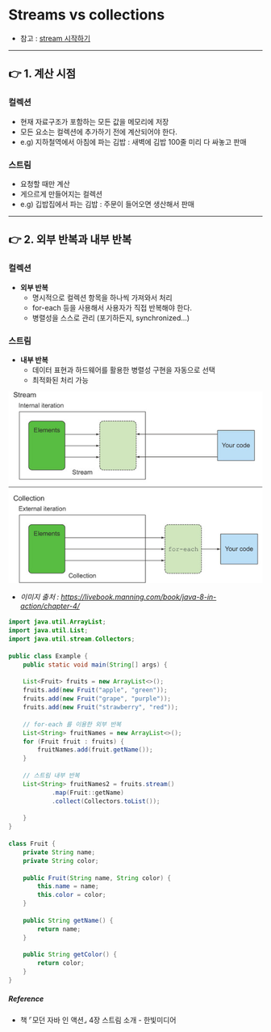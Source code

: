 # Streams vs collections
* 참고 : [stream 시작하기]([20210730]_getting_started_with_streams.md)

---

## 👉 1. 계산 시점
### 컬렉션
- 현재 자료구조가 포함하는 모든 값을 메모리에 저장
- 모든 요소는 컬렉션에 추가하기 전에 계산되어야 한다.
- e.g) 지하철역에서 아침에 파는 김밥 : 새벽에 김밥 100줄 미리 다 싸놓고 판매
### 스트림
- 요청할 때만 계산
- 게으르게 만들어지는 컬렉션
- e.g) 깁밥집에서 파는 김밥 : 주문이 들어오면 생산해서 판매

---
    
## 👉 2. 외부 반복과 내부 반복
### 컬렉션
- **외부 반복**
  - 명시적으로 컬렉션 항목을 하나씩 가져와서 처리
  - for-each 등을 사용해서 사용자가 직접 반복해야 한다.
  - 병렬성을 스스로 관리 (포기하든지, synchronized...)
### 스트림
- **내부 반복**
  - 데이터 표현과 하드웨어를 활용한 병렬성 구현을 자동으로 선택
  - 최적화된 처리 가능
    
![](.%5B20210801%5D_streams_vs_collections_images/2aecd198.png)
- *이미지 출처 : https://livebook.manning.com/book/java-8-in-action/chapter-4/*

```java
import java.util.ArrayList;
import java.util.List;
import java.util.stream.Collectors;

public class Example {
    public static void main(String[] args) {

    List<Fruit> fruits = new ArrayList<>();
    fruits.add(new Fruit("apple", "green"));
    fruits.add(new Fruit("grape", "purple"));
    fruits.add(new Fruit("strawberry", "red"));

    // for-each 를 이용한 외부 반복
    List<String> fruitNames = new ArrayList<>();
    for (Fruit fruit : fruits) {
    	fruitNames.add(fruit.getName());
    }

    // 스트림 내부 반복
    List<String> fruitNames2 = fruits.stream()
            .map(Fruit::getName)
            .collect(Collectors.toList());

    }
}

class Fruit {
    private String name;
    private String color;

    public Fruit(String name, String color) {
    	this.name = name;
    	this.color = color;
    }

    public String getName() {
    	return name;
    }

    public String getColor() {
    	return color;
    }
}
```

##### Reference
- 책 ⌜모던 자바 인 액션⌟ 4장 스트림 소개 - 한빛미디어
